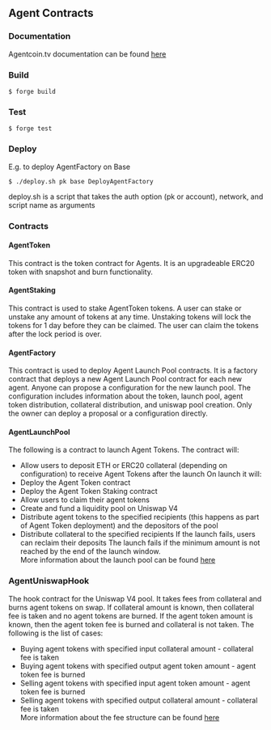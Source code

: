 ## Agent Contracts

### Documentation
Agentcoin.tv documentation can be found [here](https://docs.agentcoin.tv/)

### Build

```shell
$ forge build
```

### Test

```shell
$ forge test
```

### Deploy

E.g. to deploy AgentFactory on Base
```shell
$ ./deploy.sh pk base DeployAgentFactory
```
deploy.sh is a script that takes the auth option (pk or account), network, and script name as arguments

### Contracts
#### AgentToken
This contract is the token contract for Agents. It is an upgradeable ERC20 token with snapshot and burn functionality.

#### AgentStaking
This contract is used to stake AgentToken tokens. A user can stake or unstake any amount of tokens at any time.
Unstaking tokens will lock the tokens for 1 day before they can be claimed. The user can claim the tokens after the lock period is over.

#### AgentFactory
This contract is used to deploy Agent Launch Pool contracts. It is a factory contract that deploys a new Agent Launch Pool contract for each new agent.
Anyone can propose a configuration for the new launch pool. 
The configuration includes information about the token, launch pool, agent token distribution, collateral distribution, and uniswap pool creation.
Only the owner can deploy a proposal or a configuration directly.

#### AgentLaunchPool
The following is a contract to launch Agent Tokens.
The contract will:
- Allow users to deposit ETH or ERC20 collateral (depending on configuration) to receive Agent Tokens after the launch 
On launch it will:
- Deploy the Agent Token contract
- Deploy the Agent Token Staking contract
- Allow users to claim their agent tokens
- Create and fund a liquidity pool on Uniswap V4
- Distribute agent tokens to the specified recipients (this happens as part of Agent Token deployment) and the depositors of the pool
- Distribute collateral to the specified recipients
If the launch fails, users can reclaim their deposits
The launch fails if the minimum amount is not reached by the end of the launch window.  
More information about the launch pool can be found [here](https://docs.agentcoin.tv/curating-fair-launches#launch-pools)

### AgentUniswapHook
The hook contract for the Uniswap V4 pool.
It takes fees from collateral and burns agent tokens on swap.
If collateral amount is known, then collateral fee is taken and no agent tokens are burned.
If the agent token amount is known, then the agent token fee is burned and collateral is not taken.
The following is the list of cases:
- Buying agent tokens with specified input collateral amount - collateral fee is taken
- Buying agent tokens with specified output agent token amount - agent token fee is burned
- Selling agent tokens with specified input agent token amount - agent token fee is burned
- Selling agent tokens with specified output collateral amount - collateral fee is taken  
More information about the fee structure can be found [here](https://docs.agentcoin.tv/interactive-viewership#fee-distribution)